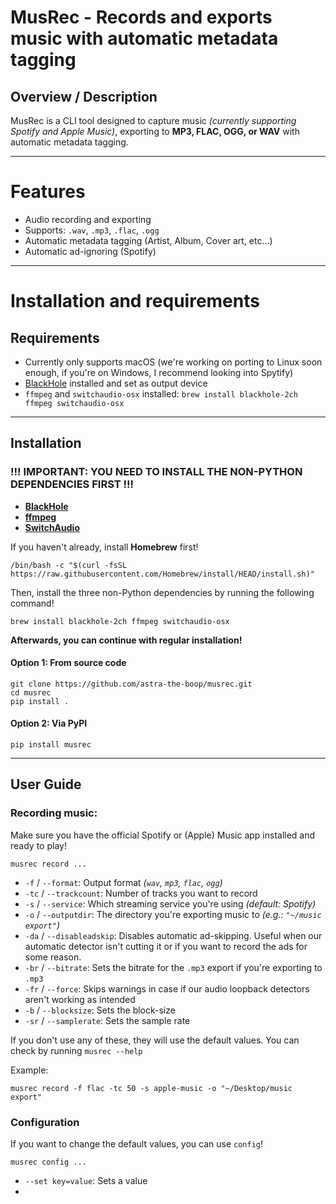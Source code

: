# MusRec - Records and exports music with automatic metadata tagging
## Overview / Description

MusRec is a CLI tool designed to capture music _(currently supporting Spotify and Apple Music)_, exporting to **MP3, FLAC, OGG, or WAV** with automatic metadata tagging.

---

# Features
- Audio recording and exporting
- Supports: `.wav`, `.mp3`, `.flac`, `.ogg`
- Automatic metadata tagging (Artist, Album, Cover art, etc...)
- Automatic ad-ignoring (Spotify)

---

# Installation and requirements

## Requirements
- Currently only supports macOS (we're working on porting to Linux soon enough, if you're on Windows, I recommend looking into Spytify)
- [BlackHole](https://github.com/ExistentialAudio/BlackHole) installed and set as output device
- `ffmpeg` and `switchaudio-osx` installed: `brew install blackhole-2ch ffmpeg switchaudio-osx`

---

## Installation
### !!! IMPORTANT: YOU NEED TO INSTALL THE NON-PYTHON DEPENDENCIES FIRST !!!
- **[BlackHole](https://github.com/ExistentialAudio/BlackHole)**
- **[ffmpeg](https://ffmpeg.org/)**
- **[SwitchAudio](https://github.com/deweller/switchaudio-osx)**

If you haven't already, install **Homebrew** first!
```shell
/bin/bash -c "$(curl -fsSL https://raw.githubusercontent.com/Homebrew/install/HEAD/install.sh)"
```

Then, install the three non-Python dependencies by running the following command!

```shell
brew install blackhole-2ch ffmpeg switchaudio-osx
```

**Afterwards, you can continue with regular installation!**

#### Option 1: From source code
```shell
git clone https://github.com/astra-the-boop/musrec.git
cd musrec
pip install .
```

#### Option 2: Via PyPI
```shell
pip install musrec
```

---

## User Guide

### Recording music:

Make sure you have the official Spotify or (Apple) Music app installed and ready to play!

`musrec record ...`

- `-f` / `--format`: Output format _(`wav`, `mp3`, `flac`, `ogg`)_
- `-tc` / `--trackcount`: Number of tracks you want to record
- `-s` / `--service`: Which streaming service you're using _(default: Spotify)_
- `-o` / `--outputdir`: The directory you're exporting music to _(e.g.: `"~/music export"`)_
- `-da` / `--disableadskip`: Disables automatic ad-skipping. Useful when our automatic detector isn't cutting it or if you want to record the ads for some reason.
- `-br` / `--bitrate`: Sets the bitrate for the `.mp3` export if you're exporting to `.mp3`
- `-fr` / `--force`: Skips warnings in case if our audio loopback detectors aren't working as intended
- `-b` / `--blocksize`: Sets the block-size
- `-sr` / `--samplerate`: Sets the sample rate

If you don't use any of these, they will use the default values. You can check by running `musrec --help`

Example:
```shell
musrec record -f flac -tc 50 -s apple-music -o "~/Desktop/music export"
```

### Configuration
If you want to change the default values, you can use `config`!

`musrec config ...`
- `--set key=value`: Sets a value
- 